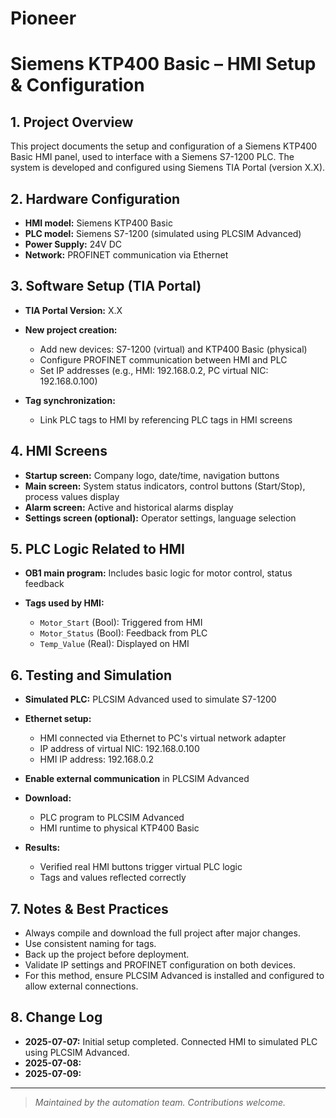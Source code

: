 # Pioneer
# Siemens KTP400 Basic – HMI Setup & Configuration

## 1. Project Overview

This project documents the setup and configuration of a Siemens KTP400 Basic HMI panel, used to interface with a Siemens S7-1200 PLC. The system is developed and configured using Siemens TIA Portal (version X.X).

## 2. Hardware Configuration

* **HMI model:** Siemens KTP400 Basic
* **PLC model:** Siemens S7-1200 (simulated using PLCSIM Advanced)
* **Power Supply:** 24V DC
* **Network:** PROFINET communication via Ethernet

## 3. Software Setup (TIA Portal)

* **TIA Portal Version:** X.X
* **New project creation:**

  * Add new devices: S7-1200 (virtual) and KTP400 Basic (physical)
  * Configure PROFINET communication between HMI and PLC
  * Set IP addresses (e.g., HMI: 192.168.0.2, PC virtual NIC: 192.168.0.100)
* **Tag synchronization:**

  * Link PLC tags to HMI by referencing PLC tags in HMI screens

## 4. HMI Screens

* **Startup screen:** Company logo, date/time, navigation buttons
* **Main screen:** System status indicators, control buttons (Start/Stop), process values display
* **Alarm screen:** Active and historical alarms display
* **Settings screen (optional):** Operator settings, language selection

## 5. PLC Logic Related to HMI

* **OB1 main program:** Includes basic logic for motor control, status feedback
* **Tags used by HMI:**

  * `Motor_Start` (Bool): Triggered from HMI
  * `Motor_Status` (Bool): Feedback from PLC
  * `Temp_Value` (Real): Displayed on HMI

## 6. Testing and Simulation

* **Simulated PLC:** PLCSIM Advanced used to simulate S7-1200
* **Ethernet setup:**

  * HMI connected via Ethernet to PC's virtual network adapter
  * IP address of virtual NIC: 192.168.0.100
  * HMI IP address: 192.168.0.2
* **Enable external communication** in PLCSIM Advanced
* **Download:**

  * PLC program to PLCSIM Advanced
  * HMI runtime to physical KTP400 Basic
* **Results:**

  * Verified real HMI buttons trigger virtual PLC logic
  * Tags and values reflected correctly

## 7. Notes & Best Practices

* Always compile and download the full project after major changes.
* Use consistent naming for tags.
* Back up the project before deployment.
* Validate IP settings and PROFINET configuration on both devices.
* For this method, ensure PLCSIM Advanced is installed and configured to allow external connections.

## 8. Change Log

* **2025-07-07:** Initial setup completed. Connected HMI to simulated PLC using PLCSIM Advanced.
* **2025-07-08:**&#x20;
* **2025-07-09:**&#x20;

---

> *Maintained by the automation team. Contributions welcome.*
